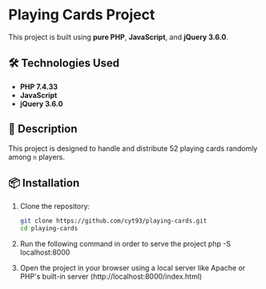 # Playing Cards Project

This project is built using **pure PHP**, **JavaScript**, and **jQuery 3.6.0**.

## 🛠 Technologies Used
- **PHP 7.4.33**  
- **JavaScript**  
- **jQuery 3.6.0**  

## 📌 Description
This project is designed to handle and distribute 52 playing cards randomly among `n` players.

## 📦 Installation
1. Clone the repository:  
   ```sh
   git clone https://github.com/cyt93/playing-cards.git
   cd playing-cards

2. Run the following command in order to serve the project
   php -S localhost:8000

3. Open the project in your browser using a local server like Apache or PHP's built-in server
    (http://localhost:8000/index.html)
